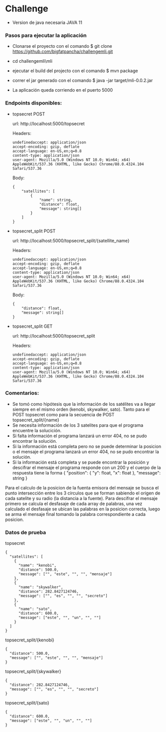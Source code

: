 # Challenge

* Version de java necesaria JAVA 11

### Pasos para ejecutar la aplicación

- Clonarse el proyecto con el comando $ git clone https://github.com/bigfatpancha/challengemli.git

- cd challengemli\mli

- ejecutar el build del projecto con el comando $ mvn package

- correr el jar generado con el comando $ java -jar target/mli-0.0.2.jar

- La aplicación queda corriendo en el puerto 5000


### Endpoints disponibles:
- topsecret
	POST
	
	url: http://localhost:5000/topsecret
	
	Headers:
	```
	undefinedaccept: application/json
	accept-encoding: gzip, deflate
	accept-language: en-US,en;q=0.8
	content-type: application/json
	user-agent: Mozilla/5.0 (Windows NT 10.0; Win64; x64) AppleWebKit/537.36 (KHTML, like Gecko) Chrome/88.0.4324.104 Safari/537.36
	```
	
	Body:
	```
	{
		"satellites": [
			{
				"name": string,
				"distance": float,
				"message": string[]
			}
		]
	}
	```
		
- topsecret_split
	POST
	
	url: http://localhost:5000/topsecret_split/{satellite_name}
	
	Headers:
	```
	undefinedaccept: application/json
	accept-encoding: gzip, deflate
	accept-language: en-US,en;q=0.8
	content-type: application/json
	user-agent: Mozilla/5.0 (Windows NT 10.0; Win64; x64) AppleWebKit/537.36 (KHTML, like Gecko) Chrome/88.0.4324.104 Safari/537.36
	```
	Body:
	```
	{
		"distance": float,
		"message": string[]
	}
	```
	
- topsecret_split
	GET

	url: http://localhost:5000/topsecret_split
	
	Headers:
	```
	undefinedaccept: application/json
	accept-encoding: gzip, deflate
	accept-language: en-US,en;q=0.8
	content-type: application/json
	user-agent: Mozilla/5.0 (Windows NT 10.0; Win64; x64) AppleWebKit/537.36 (KHTML, like Gecko) Chrome/88.0.4324.104 Safari/537.36
	```
	
	
### Comentarios:
- Se tomó como hipótesis que la información de los satélites va a llegar siempre en el mismo orden (kenobi, skywalker, sato). Tanto para el POST topsecret como para la secuencia de POST topsecret_split/{name}
- Se necesita información de los 3 satelites para que el programa encuentre la solucición.
- Si falta información el programa lanzará un error 404, no se pudo encontrar la solución.
- Si la información está completa pero no se puede determinar la posicion o el mensaje el programa lanzará un error 404, no se pudo encontrar la solución.
- Si la información está completa y se puede encontrar la posición y descifrar el mensaje el programa responde con un 200 y el cuerpo de la respuesta tiene la forma 
	{
		"position": {
			"y": float,
			"x": float
		},
		"message": string
	}
	
	
	
Para el calculo de la posicion de la fuenta emisora del mensaje se busca el punto intersección entre los 3 círculos que se forman sabiendo el origen de cada satelite y su radio (la distancia a la fuente).
Para descifrar el mensaje primero se calcula el desfasaje de cada array de palabras, una vez calculado el desfasaje se ubican las palabras en la posicion correcta, luego se arma el mensaje final tomando la palabra correspondiente a cada posicion.


### Datos de prueba

topsecret
```
{
  "satellites": [
    {
      "name": "kenobi",
      "distance": 500.0,
      "message": ["", "este", "", "", "mensaje"]
    },
    {
      "name": "skywalker",
      "distance": 282.8427124746,
      "message": ["", "es", "", "", "secreto"]
    },
    {
      "name": "sato",
      "distance": 600.0,
      "message": ["este", "", "un", "", ""]
    }
  ]
}
```


topsecret_split/{kenobi}
```
{
  "distance": 500.0,
  "message": ["", "este", "", "", "mensaje"]
}
```
topsecret_split/{skywalker}
```
{
  "distance": 282.8427124746,
  "message": ["", "es", "", "", "secreto"]
}
```
topsecret_split/{sato}
```
{
  "distance": 600.0,
  "message": ["este", "", "un", "", ""]
}
```
